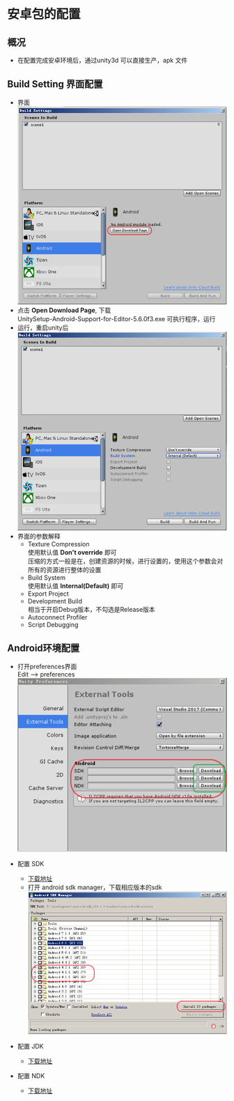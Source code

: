 # 安卓包的配置
## 概况
* 在配置完成安卓环境后，通过unity3d 可以直接生产，apk 文件
## Build Setting 界面配置
* 界面
  ![build setting界面](../assets/buildandroid1.png)
* 点击 **Open Download Page**, 下载  
UnitySetup-Android-Support-for-Editor-5.6.0f3.exe 可执行程序，运行
* 运行，重启unity后
![build setting界面](../assets/buildandroid2.png)
* 界面的参数解释
    * Texture Compression  
    使用默认值 **Don't override** 即可  
    压缩的方式一般是在，创建资源的时候，进行设置的，使用这个参数会对所有的资源进行整体的设置
    * Build System  
    使用默认值 **Internal(Default)** 即可
    * Export Project
    * Development Build  
    相当于开启Debug版本，不勾选是Release版本
    * Autoconnect Profiler
    * Script Debugging 

## Android环境配置
* 打开preferences界面  
  Edit --> preferences  
  ![preferences界面](../assets/androidconfig.png)
* 配置 SDK
    * [下载地址](http://pan.baidu.com/s/1kVJqqCR)  
    * 打开 android sdk manager，下载相应版本的sdk
    ![sdk manager](../assets/sdk_manager.png)
    
* 配置 JDK
    * [下载地址](http://pan.baidu.com/s/1o80Tqjw)
* 配置 NDK
    * [下载地址](http://pan.baidu.com/s/1kVkKxs7)